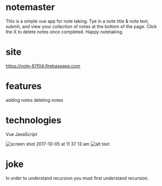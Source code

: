 # notemaster
This is a simple vue app for note taking. Tye in a note title & note text, submit, and view your collection of notes at the bottom of the page. Click the X to delete notes once completed. Happy notetaking.

# site
https://note-87f04.firebaseapp.com

# features
adding notes
deleting notes

# technologies
Vue
JavaScript

![screen shot 2017-10-05 at 11 37 13 am](https://user-images.githubusercontent.com/28164171/31241589-8f55144e-a9c1-11e7-8918-6bac9fcf18dc.png)
![alt text](https://raw.githubusercontent.com/mikkimesfin/notemaster/notemaster.png)

# joke
In order to understand recursion you must first understand recursion.
